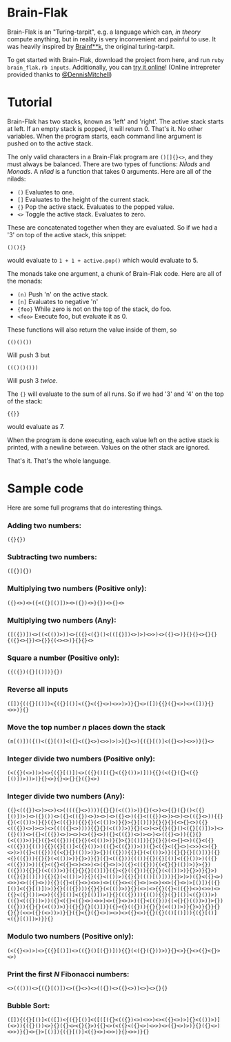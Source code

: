 # Brain-Flak

Brain-Flak is an "Turing-tarpit", e.g. a language which can, *in theory* compute anything, but in reality is very inconvenient and painful to use. It was heavily inspired by [Brainf**k](https://esolangs.org/wiki/Brainfuck), the original turing-tarpit.

To get started with Brain-Flak, download the project from here, and run `ruby brain_flak.rb inputs`. Additionally, you can [try it online](http://brain-flak.tryitonline.net/)! (Online intrepreter provided thanks to [@DennisMitchell](https://github.com/DennisMitchell))

# Tutorial

Brain-Flak has two stacks, known as 'left' and 'right'. The active stack starts at left. If an empty stack is popped, it will return 0. That's it. No other variables. When the program starts, each command line argument is pushed on to the active stack.

The only valid characters in a Brain-Flak program are `()[]{}<>`, and they must always be balanced. There are two types of functions: *Nilads* and *Monads*. A *nilad* is a function that takes 0 arguments. Here are all of the nilads:

 - `()` Evaluates to one.
 - `[]` Evaluates to the height of the current stack.
 - `{}` Pop the active stack. Evaluates to the popped value.
 - `<>` Toggle the active stack. Evaluates to zero.

These are concatenated together when they are evaluated. So if we had a '3' on top of the active stack, this snippet:

    ()(){}
  
would evaluate to `1 + 1 + active.pop()` which would evaluate to 5.

The monads take one argument, a chunk of Brain-Flak code. Here are all of the monads:

 - `(n)` Push 'n' on the active stack.
 - `[n]` Evaluates to negative 'n'
 - `{foo}` While zero is not on the top of the stack, do foo.
 - `<foo>` Execute foo, but evaluate it as 0.

These functions will also return the value inside of them, so

    (()()())

Will push 3 but

    ((()()()))

Will push 3 *twice*.

The `{}` will evaluate to the sum of all runs.  So if we had '3' and '4' on the top of the stack:

    {{}}

would evaluate as 7.

When the program is done executing, each value left on the active stack is printed, with a newline between. Values on the other stack are ignored.

That's it. That's the whole language. 

# Sample code

Here are some full programs that do interesting things.

### Adding two numbers:

    ({}{})

### Subtracting two numbers:

    ([{}]{})

### Multiplying two numbers (Positive only):

    ({}<>)<>({<({}[()])><>({})<>}{})<>{}<>

### Multiplying two numbers (Any):

    ([({})])<>((<(())>))<>{({}<({}()<(([{}])<>)>)<>>)<>({}<>)}{}{}<>{}{}{({}<>{})<>{}}{(<><>)}{}{}<>

### Square a number (Positive only):

    ({({})({}[()])}{})

### Reverse all inputs

    ([]){(({}[()])<{({}[()]<({}<({}<>)<>>)>)}{}<>([]){{}({}<>)<>([])}{}<>>)}{}
    
### Move the top number *n* places down the stack
 
    (n[()])({()<({}[()]<({}<({}<>)<>>)>)>}{}<>){({}[()]<({}<>)<>>)}{}<>

### Integer divide two numbers (Positive only):

    (<({}(<>))>)<>{({}[()])<>(({}()[({}<({}())>)])){{}(<({}({}<({}[()])>))>)}{}<>}{}<>{}{}({}<>)

### Integer divide two numbers (Any):

    ({}<(({})<>)><>)<>(((({}<>)))){{}{}(<(())>)}{}(<>)<>{{}({}()<({}[()])>)<>({}())<>({}<(({})<>)><>)<>({}<>)({}<(({})<>)><>)<>(({}<>)){{}{}(<(())>)}{}({}<(({})){{}{}(<(())>)}{}>{}[()])}{}{}{}(<>{}<>)({}<(({})<>)><>)<>(((({}<>)))){{}{}(<(())>)}{}(<>)<>{{}({}()<({}[()])>)<>({}())<>({}<(({})<>)><>)<>({}<>)({}<(({})<>)><>)<>(({}<>)){{}{}(<(())>)}{}({}<(({})){{}{}(<(())>)}{}>{}[()])}{}{}{}(<>{}<>)({}<({}<(({})){(()){{}({}[()]<({}())>)(({}<(({}))>))({}<({}<({}<>)<>>)<>({}<>)>)({}<(({})){(<{}{}(())>)}>{})(({})){{}{}(<(())>)}({}{}{}[()])}({}<{}(({})){{}{}(<(())>)}{}>)}{}({}<(({})){(()){{}({}[()]<({}())>)(({}<(({}))>))({}<({}<({}<>)<>>)<>({}<>)>)({}<(({})){(<{}{}(())>)}>{})(({})){{}{}(<(())>)}({}{}{}[()])}({}<{}(({})){{}{}(<(())>)}{}>)}{}>)(({}{}[()])){{}{}(<(())>)}{}({}<(())>){{}{}((()[()]))}{}>)>)({}<({}<>)<>>)<>(({}<>)){{}({}<({}<>)<>>)<>(({}<><({}<>)><>)<<>({}<>)>[()]){({}[()]<({}[()])>)}{}((({}))){{}{}(<(())>)}{}(<>)<>{{}({}<(({})<>)<>>)<>({}<({}())><>){({}[()]<({}[()])>)}{}((({}))){(()){{}({}[()]<({}())>)(({}<(({}))>))({}<({}<({}<>)<>>)<>({}<>)>)({}<(({})){(<{}{}(())>)}>{})(({})){{}{}(<(())>)}({}{}{}[()])}({}<{}(({})){{}{}(<(())>)}{}>)}{}}{}{}{}(<<>({}(<>))>)}{}({}<{}({}<>)><>)<>({}<>){{}({}(()[()])){({}[()]<({}[()])>)}}{}

### Modulo two numbers (Positive only):

    (<({}<>)>)<>{({}[()])<>(({}()[({})])){{}(<({}({}))>)}{}<>}{}<>({}<{}><>)

### Print the first *N* Fibonacci numbers:

    <>((()))<>{({}[()])<>({}<>)<>(({})<>({}<>))<>}<>{}{}

### Bubble Sort:

    ([]){({}[()]<(([])<{({}[()]<([([({}<(({})<>)<>>)<><({}<>)>]{}<(())>)](<>)){({}())<>}{}({}<><{}{}>){{}<>(<({}<({}<>)<>>)<>({}<>)>)}{}({}<>)<>>)}{}<>{}>[()]){({}[()]<({}<>)<>>)}{}<>>)}{}
